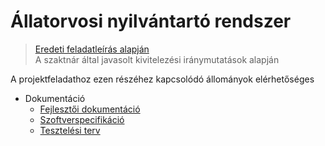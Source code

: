 # Állatorvosi nyilvántartó rendszer
> [Eredeti feladatleírás alapján](https://infojegyzet.hu/vizsgafeladatok/okj-programozas/szoftverfejleszto-180531/) \
> A szaktnár által javasolt kivitelezési iránymutatások alapján

A projektfeladathoz ezen részéhez kapcsolódó állományok elérhetőséges

- Dokumentáció
  - [Fejlesztői dokumentáció](resources/Fejlesztői%20dokumentáció.md)
  - [Szoftverspecifikáció](resources/Szoftverspecifikáció.md)
  - [Tesztelési terv](resources/Tesztelési%20terv.md)
